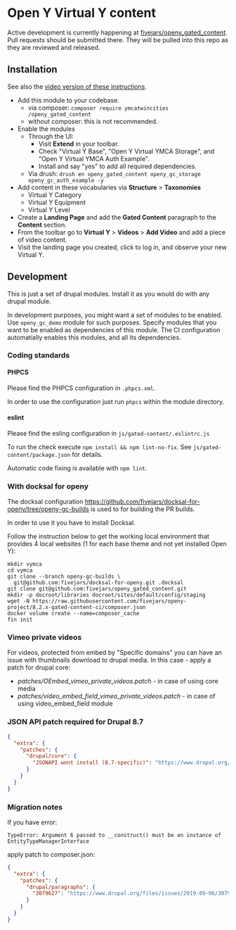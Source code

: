 # Open Y Virtual Y content

Active development is currently happening at [fivejars/openy_gated_content](https://github.com/fivejars/openy_gated_content). Pull requests should be submitted there. They will be pulled into this repo as they are reviewed and released.

## Installation

See also the [video version of these instructions](https://youtu.be/vlqv4ly3iak).

- Add this module to your codebase.
  - via composer: `composer require ymcatwincities
/openy_gated_content`
  - without composer: this is not recommended.
- Enable the modules
   - Through the UI:
     - Visit **Extend** in your toolbar.
     - Check "Virtual Y Base", "Open Y Virtual YMCA Storage", and "Open Y
      Virtual YMCA Auth Example".
      - Install and say "yes" to add all required dependencies.
   - Via drush: `drush en openy_gated_content openy_gc_storage
    openy_gc_auth_example -y`
- Add content in these vocabularies via **Structure** > **Taxonomies**
  - Virtual Y Category
  - Virtual Y Equipment
  - Virtual Y Level
- Create a **Landing Page** and add the **Gated Content** paragraph to the
 **Content** section.
- From the toolbar go to **Virtual Y** > **Videos** > **Add Video** and add a
 piece of video content.
- Visit the landing page you created, click to log in, and observe your new
 Virtual Y.

## Development

This is just a set of drupal modules. Install it as you would do with any
drupal module.

In development purposes, you might want a set of modules to be enabled. Use
`openy_gc_demo` module for such purposes. Specify modules that you want to be
enabled as dependencies of this module. The CI configuration automatially
enables this modules, and all its dependencies.

### Coding standards

#### PHPCS

Please find the PHPCS configuration in `.phpcs.xml`.

In order to use the configuration just run `phpcs` within the module directory.

#### eslint

Please find the esling configuration in `js/gated-content/.eslintrc.js`

To run the check execute `npm install && npm lint-no-fix`. See
`js/gated-content/package.json` for details.

Automatic code fixing is available with `npm lint`.

### With docksal for openy

The docksal configuration
https://github.com/fivejars/docksal-for-openy/tree/openy-gc-builds is used to
for building the PR builds.

In order to use it you have to install Docksal.

Follow the instruction below to get the working local environment that provides
4 local websites (1 for each base theme and not yet installed Open Y):

```shell script
mkdir vymca
cd vymca
git clone --branch openy-gc-builds \
  git@github.com:fivejars/docksal-for-openy.git .docksal
git clone git@github.com:fivejars/openy_gated_content.git
mkdir -p docroot/libraries docroot/sites/default/config/staging
wget -N https://raw.githubusercontent.com/fivejars/openy-project/8.2.x-gated-content-ci/composer.json
docker volume create --name=composer_cache
fin init
```

### Vimeo private videos

For videos, protected from embed by "Specific domains" you can have an issue
with thumbnails download to drupal media. In this case - apply a patch
for drupal core:

* _patches/OEmbed\_vimeo\_private\_videos.patch_ - in case of using core media
* _patches/video\_embed\_field\_vimeo\_private\_videos.patch_ - in case of
using video_embed_field module


### JSON API patch required for Drupal 8.7

```json
{
  "extra": {
    "patches": {
      "drupal/core": {
        "JSONAPI wont install (8.7-specific)": "https://www.drupal.org/files/issues/2019-05-23/jsonapi_2996114.patch"
      }
    }
  }
}
```

### Migration notes
If you have error:
```
TypeError: Argument 6 passed to __construct() must be an instance of EntityTypeManagerInterface
```
apply patch to composer.json:
```json
{
  "extra": {
    "patches": {
      "drupal/paragraphs": {
        "3079627": "https://www.drupal.org/files/issues/2019-09-06/3079627-4.paragraphs.Argument-6-passed-to-construct.patch"
      }
    }
  }
}
```


